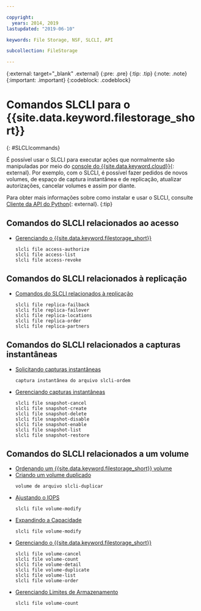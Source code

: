 ```yaml
---

copyright:
  years: 2014, 2019
lastupdated: "2019-06-10"

keywords: File Storage, NSF, SLCLI, API

subcollection: FileStorage

---
```

{:external: target="_blank" .external}
{:pre: .pre}
{:tip: .tip}
{:note: .note}
{:important: .important}
{:codeblock: .codeblock}

# Comandos SLCLI para o {{site.data.keyword.filestorage_short}}
{: #SLCLIcommands}

É possível usar o SLCLI para executar ações que normalmente são manipuladas por meio do [console do {{site.data.keyword.cloud}}](https://{DomainName}/classic){: external}. Por exemplo, com o SLCLI, é possível fazer pedidos de novos volumes, de espaço de captura instantânea e de replicação, atualizar autorizações, cancelar volumes e assim por diante.

Para obter mais informações sobre como instalar e usar o SLCLI, consulte [Cliente da API do Python](https://softlayer-python.readthedocs.io/en/latest/cli/){: external}.
{:tip}

## Comandos do SLCLI relacionados ao acesso
* [Gerenciando o {{site.data.keyword.filestorage_short}}](/docs/infrastructure/FileStorage?topic=FileStorage-managingstorage)  
  ```
  slcli file access-authorize
  slcli file access-list
  slcli file access-revoke
  ```

## Comandos do SLCLI relacionados à replicação

* [Comandos do SLCLI relacionados à replicação](/docs/infrastructure/FileStorage?topic=FileStorage-replication#clicommands)
  ```
  slcli file replica-failback
  slcli file replica-failover
  slcli file replica-locations
  slcli file replica-order
  slcli file replica-partners
  ```

## Comandos do SLCLI relacionados a capturas instantâneas

* [Solicitando capturas instantâneas](/docs/infrastructure/FileStorage?topic=FileStorage-ordering-snapshots)
  ```
  captura instantânea do arquivo slcli-ordem
  ```

* [Gerenciando capturas instantâneas](/docs/infrastructure/FileStorage?topic=FileStorage-managingSnapshots)
  ```
  slcli file snapshot-cancel
  slcli file snapshot-create
  slcli file snapshot-delete
  slcli file snapshot-disable
  slcli file snapshot-enable
  slcli file snapshot-list
  slcli file snapshot-restore
  ```

## Comandos do SLCLI relacionados a um volume

* [ Ordenando um  {{site.data.keyword.filestorage_short}}  volume ](/docs/infrastructure/FileStorage?topic=FileStorage-orderingSLCLI)
* [ Criando um volume duplicado ](/docs/infrastructure/FileStorage?topic=FileStorage-duplicatevolume)
  ```
  volume de arquivo slcli-duplicar
  ```
* [ Ajustando o IOPS ](/docs/infrastructure/FileStorage?topic=FileStorage-adjustingIOPS#adjustingsteps)
  ```
  slcli file volume-modify
  ```
* [ Expandindo a Capacidade ](/docs/infrastructure/FileStorage?topic=FileStorage-expandCapacity#resizingsteps)
  ```
  slcli file volume-modify
  ```
* [Gerenciando o {{site.data.keyword.filestorage_short}}](/docs/infrastructure/FileStorage?topic=FileStorage-managingstorage)
  ```
  slcli file volume-cancel
  slcli file volume-count
  slcli file volume-detail
  slcli file volume-duplicate
  slcli file volume-list
  slcli file volume-order
  ```
* [ Gerenciando Limites de Armazenamento ](/docs/infrastructure/FileStorage?topic=FileStorage-managinglimits)
  ```
  slcli file volume-count
  ```
